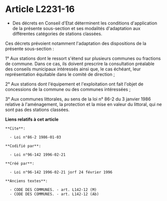 # Article L2231-16

- Des décrets en Conseil d'Etat déterminent les conditions d'application de la présente sous-section et ses modalités
d'adaptation aux différentes catégories de stations classées.

Ces décrets prévoient notamment l'adaptation des dispositions de la présente sous-section :

1° Aux stations dont le ressort s'étend sur plusieurs communes ou fractions de commune. Dans ce cas, ils doivent prescrire la
consultation préalable des conseils municipaux intéressés ainsi que, le cas échéant, leur représentation équitable dans le
comité de direction ;

2° Aux stations dont l'équipement et l'exploitation ont fait l'objet de concessions de la commune ou des communes
intéressées ;

3° Aux communes littorales, au sens de la loi n° 86-2 du 3 janvier 1986 relative à l'aménagement, la protection et la mise en
valeur du littoral, qui ne sont pas des stations classées.

**Liens relatifs à cet article**

	**Cite**:

	  - Loi n°86-2 1986-01-03

	**Codifié par**:

	  - Loi n°96-142 1996-02-21

	**Créé par**:

	  - Loi n°96-142 1996-02-21 jorf 24 février 1996

	**Anciens textes**:

	  - CODE DES COMMUNES. - art. L142-12 (M)
	  - CODE DES COMMUNES. - art. L142-12 (Ab)
